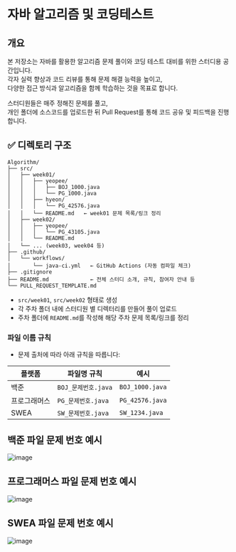 # 자바 알고리즘 및 코딩테스트
## 개요
본 저장소는 자바를 활용한 알고리즘 문제 풀이와 코딩 테스트 대비를 위한 스터디용 공간입니다.  
각자 실력 향상과 코드 리뷰를 통해 문제 해결 능력을 높이고,  
다양한 접근 방식과 알고리즘을 함께 학습하는 것을 목표로 합니다.

스터디원들은 매주 정해진 문제를 풀고,  
개인 폴더에 소스코드를 업로드한 뒤 Pull Request를 통해 코드 공유 및 피드백을 진행합니다.

## ✅ 디렉토리 구조
```
Algorithm/
├── src/
│   ├── week01/
│   │   ├── yeopee/
│   │   │   ├── BOJ_1000.java
│   │   │   └── PG_1000.java
│   │   ├── hyeon/
│   │   │   └── PG_42576.java
│   │   └── README.md   ← week01 문제 목록/링크 정리
│   ├── week02/
│   │   ├── yeopee/
│   │   │   └── PG_43105.java
│   │   └── README.md
│   └── ... (week03, week04 등)
├── .github/
│   └── workflows/
│       └── java-ci.yml   ← GitHub Actions (자동 컴파일 체크)
├── .gitignore
├── README.md             ← 전체 스터디 소개, 규칙, 참여자 안내 등
└── PULL_REQUEST_TEMPLATE.md
```
- `src/week01`, `src/week02` 형태로 생성  
- 각 주차 폴더 내에 스터디원 별 디렉터리를 만들어 풀이 업로드  
- 주차 폴더에 `README.md`를 작성해 해당 주차 문제 목록/링크를 정리

### 파일 이름 규칙
- 문제 출처에 따라 아래 규칙을 따릅니다:

| 플랫폼 | 파일명 규칙 | 예시 |
|--------|-------------|------|
| 백준   | `BOJ_문제번호.java` | `BOJ_1000.java` |
| 프로그래머스 | `PG_문제번호.java` | `PG_42576.java` |
| SWEA   | `SW_문제번호.java` | `SW_1234.java` |

## 백준 파일 문제 번호 예시
![image](https://github.com/user-attachments/assets/a7d778e3-c9f9-4222-84ee-899a236daf2f)

## 프로그래머스 파일 문제 번호 예시
![image](https://github.com/user-attachments/assets/f43b8b51-a2e7-4b2f-8068-0246637fe241)

## SWEA 파일 문제 번호 예시
![image](https://github.com/user-attachments/assets/90966f00-bcf3-443b-9c77-de567787d702)

